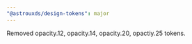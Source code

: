 ```yaml
---
"@astrouxds/design-tokens": major
---
```


Removed opacity.12, opacity.14, opacity.20, opactiy.25 tokens.
